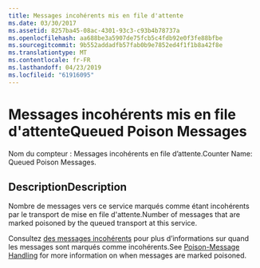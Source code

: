 ```yaml
---
title: Messages incohérents mis en file d'attente
ms.date: 03/30/2017
ms.assetid: 8257ba45-08ac-4301-93c3-c93b4b78737a
ms.openlocfilehash: aa688be3a5907de75fcb5c4fdb92e0f3fe88bfbe
ms.sourcegitcommit: 9b552addadfb57fab0b9e7852ed4f1f1b8a42f8e
ms.translationtype: MT
ms.contentlocale: fr-FR
ms.lasthandoff: 04/23/2019
ms.locfileid: "61916095"
---
```

# <a name="queued-poison-messages"></a><span data-ttu-id="e909d-102">Messages incohérents mis en file d'attente</span><span class="sxs-lookup"><span data-stu-id="e909d-102">Queued Poison Messages</span></span>
<span data-ttu-id="e909d-103">Nom du compteur : Messages incohérents en file d’attente.</span><span class="sxs-lookup"><span data-stu-id="e909d-103">Counter Name: Queued Poison Messages.</span></span>  
  
## <a name="description"></a><span data-ttu-id="e909d-104">Description</span><span class="sxs-lookup"><span data-stu-id="e909d-104">Description</span></span>  
 <span data-ttu-id="e909d-105">Nombre de messages vers ce service marqués comme étant incohérents par le transport de mise en file d'attente.</span><span class="sxs-lookup"><span data-stu-id="e909d-105">Number of messages that are marked poisoned by the queued transport at this service.</span></span>  
  
 <span data-ttu-id="e909d-106">Consultez [des messages incohérents](https://go.microsoft.com/fwlink/?LinkID=96233) pour plus d’informations sur quand les messages sont marqués comme incohérents.</span><span class="sxs-lookup"><span data-stu-id="e909d-106">See [Poison-Message Handling](https://go.microsoft.com/fwlink/?LinkID=96233) for more information on when messages are marked poisoned.</span></span>
